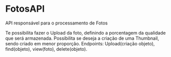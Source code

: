 # FotosAPI
API responsável para o processamento de Fotos

Te possibilita fazer o Upload da foto, definindo a porcentagem da qualidade que será armazenada. 
Possibilita se deseja a criação de uma Thumbnail, sendo criado em menor proporção. 
Endpoints: Upload(criação objeto), find(objeto), view(foto), delete(objeto).
